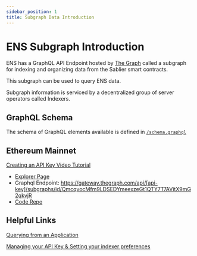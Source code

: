 ```yaml
---
sidebar_position: 1
title: Subgraph Data Introduction
---
```


# ENS Subgraph Introduction

ENS has a GraphQL API Endpoint hosted by [The Graph](https://thegraph.com/docs/about/introduction#what-the-graph-is) called a subgraph for indexing and organizing data from the Sablier smart contracts.

This subgraph can be used to query ENS data.

Subgraph information is serviced by a decentralized group of server operators called Indexers.

## GraphQL Schema

The schema of GraphQL elements available is defined in [`/schema.graphql` ](https://github.com/PaulieB14/ens-subgraph/blob/master/schema.graphql)

## Ethereum Mainnet

[Creating an API Key Video Tutorial](https://www.youtube.com/watch?v=UrfIpm-Vlgs)

- [Explorer Page](https://thegraph.com/hosted-service/subgraph/ensdomains/ens)
- Graphql Endpoint: https://gateway.thegraph.com/api/[api-key]/subgraphs/id/QmcqvocMfm9LDSEDYmeexzeGt1QTY7T7AVitX9mG2qkvjR
- [Code Repo](https://github.com/ensdomains/ens-subgraph)

## Helpful Links

[Querying from an Application](https://thegraph.com/docs/en/developer/querying-from-your-app/)

[Managing your API Key & Setting your indexer preferences](https://thegraph.com/docs/en/studio/managing-api-keys/)

